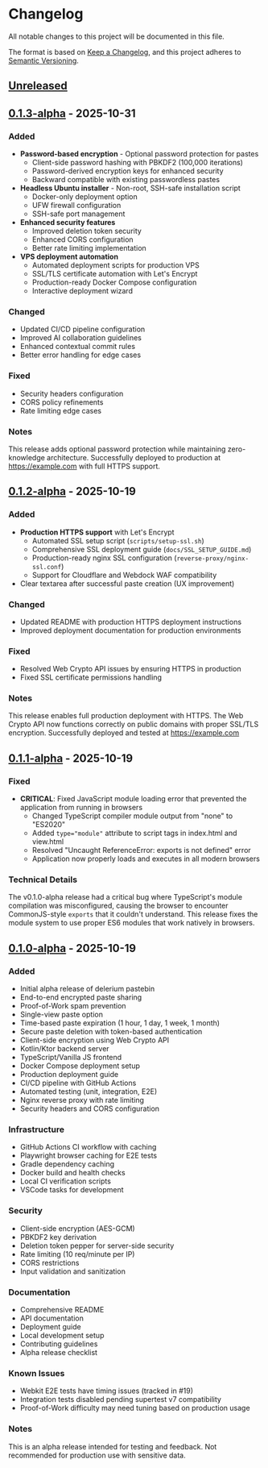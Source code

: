 # Changelog

All notable changes to this project will be documented in this file.

The format is based on [Keep a Changelog](https://keepachangelog.com/en/1.0.0/),
and this project adheres to [Semantic Versioning](https://semver.org/spec/v2.0.0.html).

## [Unreleased]

## [0.1.3-alpha] - 2025-10-31

### Added
- **Password-based encryption** - Optional password protection for pastes
  - Client-side password hashing with PBKDF2 (100,000 iterations)
  - Password-derived encryption keys for enhanced security
  - Backward compatible with existing passwordless pastes
- **Headless Ubuntu installer** - Non-root, SSH-safe installation script
  - Docker-only deployment option
  - UFW firewall configuration
  - SSH-safe port management
- **Enhanced security features**
  - Improved deletion token security
  - Enhanced CORS configuration
  - Better rate limiting implementation
- **VPS deployment automation**
  - Automated deployment scripts for production VPS
  - SSL/TLS certificate automation with Let's Encrypt
  - Production-ready Docker Compose configuration
  - Interactive deployment wizard

### Changed
- Updated CI/CD pipeline configuration
- Improved AI collaboration guidelines
- Enhanced contextual commit rules
- Better error handling for edge cases

### Fixed
- Security headers configuration
- CORS policy refinements
- Rate limiting edge cases

### Notes
This release adds optional password protection while maintaining zero-knowledge architecture. Successfully deployed to production at https://example.com with full HTTPS support.

## [0.1.2-alpha] - 2025-10-19

### Added
- **Production HTTPS support** with Let's Encrypt
  - Automated SSL setup script (`scripts/setup-ssl.sh`)
  - Comprehensive SSL deployment guide (`docs/SSL_SETUP_GUIDE.md`)
  - Production-ready nginx SSL configuration (`reverse-proxy/nginx-ssl.conf`)
  - Support for Cloudflare and Webdock WAF compatibility
- Clear textarea after successful paste creation (UX improvement)

### Changed
- Updated README with production HTTPS deployment instructions
- Improved deployment documentation for production environments

### Fixed
- Resolved Web Crypto API issues by ensuring HTTPS in production
- Fixed SSL certificate permissions handling

### Notes
This release enables full production deployment with HTTPS. The Web Crypto API now functions correctly on public domains with proper SSL/TLS encryption. Successfully deployed and tested at https://example.com

## [0.1.1-alpha] - 2025-10-19

### Fixed
- **CRITICAL**: Fixed JavaScript module loading error that prevented the application from running in browsers
  - Changed TypeScript compiler module output from "none" to "ES2020"
  - Added `type="module"` attribute to script tags in index.html and view.html
  - Resolved "Uncaught ReferenceError: exports is not defined" error
  - Application now properly loads and executes in all modern browsers

### Technical Details
The v0.1.0-alpha release had a critical bug where TypeScript's module compilation was misconfigured, causing the browser to encounter CommonJS-style `exports` that it couldn't understand. This release fixes the module system to use proper ES6 modules that work natively in browsers.

## [0.1.0-alpha] - 2025-10-19

### Added
- Initial alpha release of delerium pastebin
- End-to-end encrypted paste sharing
- Proof-of-Work spam prevention
- Single-view paste option
- Time-based paste expiration (1 hour, 1 day, 1 week, 1 month)
- Secure paste deletion with token-based authentication
- Client-side encryption using Web Crypto API
- Kotlin/Ktor backend server
- TypeScript/Vanilla JS frontend
- Docker Compose deployment setup
- Production deployment guide
- CI/CD pipeline with GitHub Actions
- Automated testing (unit, integration, E2E)
- Nginx reverse proxy with rate limiting
- Security headers and CORS configuration

### Infrastructure
- GitHub Actions CI workflow with caching
- Playwright browser caching for E2E tests
- Gradle dependency caching
- Docker build and health checks
- Local CI verification scripts
- VSCode tasks for development

### Security
- Client-side encryption (AES-GCM)
- PBKDF2 key derivation
- Deletion token pepper for server-side security
- Rate limiting (10 req/minute per IP)
- CORS restrictions
- Input validation and sanitization

### Documentation
- Comprehensive README
- API documentation
- Deployment guide
- Local development setup
- Contributing guidelines
- Alpha release checklist

### Known Issues
- Webkit E2E tests have timing issues (tracked in #19)
- Integration tests disabled pending supertest v7 compatibility
- Proof-of-Work difficulty may need tuning based on production usage

### Notes
This is an alpha release intended for testing and feedback. Not recommended for production use with sensitive data.

[Unreleased]: https://github.com/your-username/delerium-paste/compare/v0.1.3-alpha...HEAD
[0.1.3-alpha]: https://github.com/your-username/delerium-paste/compare/v0.1.2-alpha...v0.1.3-alpha
[0.1.2-alpha]: https://github.com/your-username/delerium-paste/compare/v0.1.1-alpha...v0.1.2-alpha
[0.1.1-alpha]: https://github.com/your-username/delerium-paste/compare/v0.1.0-alpha...v0.1.1-alpha
[0.1.0-alpha]: https://github.com/your-username/delerium-paste/releases/tag/v0.1.0-alpha
